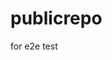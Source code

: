 # publicrepo
for e2e test






































































































































































































































































































































































































































































































































































































































































































































































































































































































































































































































































































































































































































































































































































































































































































































































































































































































































































































































































































































































































































































































































































































































































































































































































































































































































































































































































































































































































































































































































































































































































































































































































































































































































































































































































































































































































































































































































































































































































































































































































